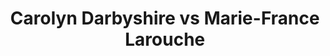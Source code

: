---
title: Carolyn Darbyshire vs Marie-France Larouche
player1:
  name: Darbyshire, Carolyn
  percent: 83
  wins: 1
  losses: 0
player2:
  name: Larouche, Marie-France
  percent: 81
  wins: 0
  losses: 1
games:
- player1:
    team: AB
    position: Second
    percent: 83
    win: 1
    loss: 0
  player2:
    team: QC
    position: Fourth
    percent: 81
    win: 0
    loss: 1
  event: Hearts
  year: 2009
  draw: Round Robin(7)
  score: QC 7 - AB 8
- player1:
    team: FOW
    position: Third
    percent: 69
    win: 1
    loss: 0
  player2:
    team: LAR
    position: Fourth
    percent: 72
    win: 0
    loss: 1
  event: Trials (Women)
  year: 2001
  draw: Round Robin(1)
  score: LAR 6 - FOW 8
---